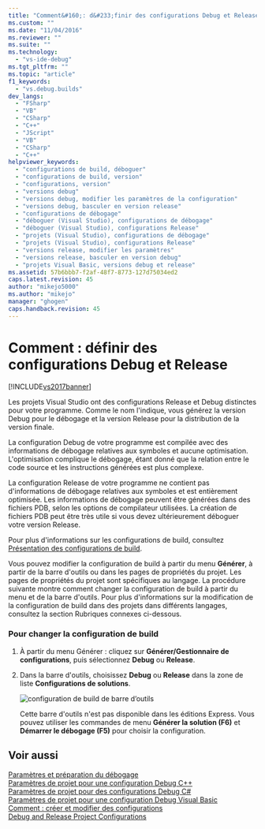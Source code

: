 ```yaml
---
title: "Comment&#160;: d&#233;finir des configurations Debug et Release | Microsoft Docs"
ms.custom: ""
ms.date: "11/04/2016"
ms.reviewer: ""
ms.suite: ""
ms.technology: 
  - "vs-ide-debug"
ms.tgt_pltfrm: ""
ms.topic: "article"
f1_keywords: 
  - "vs.debug.builds"
dev_langs: 
  - "FSharp"
  - "VB"
  - "CSharp"
  - "C++"
  - "JScript"
  - "VB"
  - "CSharp"
  - "C++"
helpviewer_keywords: 
  - "configurations de build, déboguer"
  - "configurations de build, version"
  - "configurations, version"
  - "versions debug"
  - "versions debug, modifier les paramètres de la configuration"
  - "versions debug, basculer en version release"
  - "configurations de débogage"
  - "déboguer (Visual Studio), configurations de débogage"
  - "déboguer (Visual Studio), configurations Release"
  - "projets (Visual Studio), configurations de débogage"
  - "projets (Visual Studio), configurations Release"
  - "versions release, modifier les paramètres"
  - "versions release, basculer en version debug"
  - "projets Visual Basic, versions debug et release"
ms.assetid: 57b6bbb7-f2af-48f7-8773-127d75034ed2
caps.latest.revision: 45
author: "mikejo5000"
ms.author: "mikejo"
manager: "ghogen"
caps.handback.revision: 45
---
```

# Comment&#160;: d&#233;finir des configurations Debug et Release
[!INCLUDE[vs2017banner](../code-quality/includes/vs2017banner.md)]

Les projets Visual Studio ont des configurations Release et Debug distinctes pour votre programme.  Comme le nom l'indique, vous générez la version Debug pour le débogage et la version Release pour la distribution de la version finale.  
  
 La configuration Debug de votre programme est compilée avec des informations de débogage relatives aux symboles et aucune optimisation.  L'optimisation complique le débogage, étant donné que la relation entre le code source et les instructions générées est plus complexe.  
  
 La configuration Release de votre programme ne contient pas d'informations de débogage relatives aux symboles et est entièrement optimisée.  Les informations de débogage peuvent être générées dans des fichiers PDB, selon les options de compilateur utilisées.  La création de fichiers PDB peut être très utile si vous devez ultérieurement déboguer votre version Release.  
  
 Pour plus d'informations sur les configurations de build, consultez [Présentation des configurations de build](../ide/understanding-build-configurations.md).  
  
 Vous pouvez modifier la configuration de build à partir du menu **Générer**, à partir de la barre d'outils ou dans les pages de propriétés du projet.  Les pages de propriétés du projet sont spécifiques au langage.  La procédure suivante montre comment changer la configuration de build à partir du menu et de la barre d'outils.  Pour plus d'informations sur la modification de la configuration de build dans des projets dans différents langages, consultez la section Rubriques connexes ci\-dessous.  
  
### Pour changer la configuration de build  
  
1.  À partir du menu Générer : cliquez sur **Générer\/Gestionnaire de configurations**, puis sélectionnez **Debug** ou **Release**.  
  
2.  Dans la barre d'outils, choisissez **Debug**  ou **Release** dans la zone de liste **Configurations de solutions**.  
  
     ![configuration de build de barre d’outils](../debugger/media/toolbarbuildconfiguration.png "ToolbarBuildConfiguration")  
  
     Cette barre d'outils n'est pas disponible dans les éditions Express.  Vous pouvez utiliser les commandes de menu **Générer la solution \(F6\)** et **Démarrer le débogage \(F5\)** pour choisir la configuration.  
  
## Voir aussi  
 [Paramètres et préparation du débogage](../debugger/debugger-settings-and-preparation.md)   
 [Paramètres de projet pour une configuration Debug C\+\+](../debugger/project-settings-for-a-cpp-debug-configuration.md)   
 [Paramètres de projet pour des configurations Debug C\#](../debugger/project-settings-for-csharp-debug-configurations.md)   
 [Paramètres de projet pour une configuration Debug Visual Basic](../debugger/project-settings-for-a-visual-basic-debug-configuration.md)   
 [Comment : créer et modifier des configurations](../ide/how-to-create-and-edit-configurations.md)   
 [Debug and Release Project Configurations](http://msdn.microsoft.com/fr-fr/0440b300-0614-4511-901a-105b771b236e)